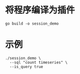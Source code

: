 
# 将程序编译为插件
```shell
go build -o session_demo
```

# 示例
```shell
./session_demo \
  --sql "count timeseries" \
  --is_query true
```

```shell

```